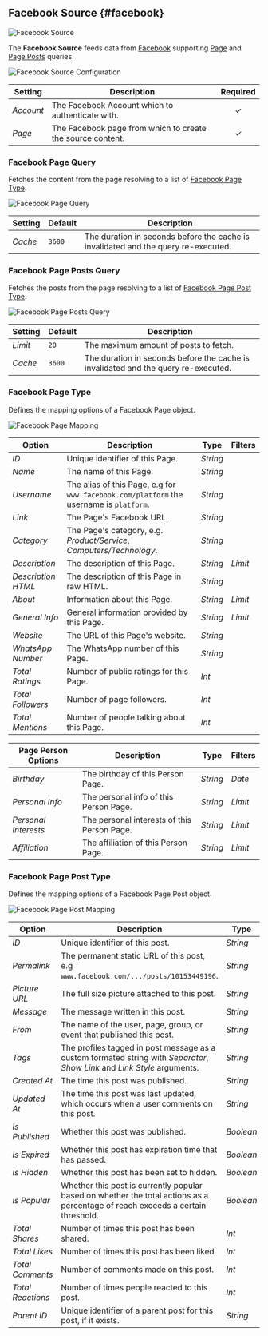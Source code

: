 ## Facebook Source {#facebook}

![Facebook Source](/essentials-for-yootheme-pro/assets/brands/facebook.svg)

The **Facebook Source** feeds data from [Facebook](https://www.facebook.com/) supporting [Page](#facebook-page-query) and [Page Posts](#facebook-page-posts-query) queries.

<!--@include: ./common-provider-settings.md-->

![Facebook Source Configuration](./assets/providers/fb-config.webp)

| Setting | Description | Required |
| --- | --- | :---: |
| *Account* | The Facebook Account which to authenticate with. | &#x2713; |
| *Page* | The Facebook page from which to create the source content. | &#x2713; |

### Facebook Page Query

Fetches the content from the page resolving to a list of [Facebook Page Type](#facebook-page-type).

![Facebook Page Query](./assets/providers/fb-query-page.webp)

| Setting | Default | Description |
| --- | --- | --- |
| *Cache* | `3600` | The duration in seconds before the cache is invalidated and the query re-executed. |

### Facebook Page Posts Query

Fetches the posts from the page resolving to a list of [Facebook Page Post Type](#facebook-page-post-type).

![Facebook Page Posts Query](./assets/providers/fb-query-page-posts.webp)

| Setting | Default | Description |
| --- | --- | --- |
| *Limit* | `20` | The maximum amount of posts to fetch. |
| *Cache* | `3600` | The duration in seconds before the cache is invalidated and the query re-executed. |

### Facebook Page Type

Defines the mapping options of a Facebook Page object.

![Facebook Page Mapping](./assets/providers/fb-type-page.webp)

| Option | Description | Type | Filters |
| --- | --- | --- | --- |
| *ID* | Unique identifier of this Page. | *String* |
| *Name* | The name of this Page. | *String* |
| *Username* | The alias of this Page, e.g for `www.facebook.com/platform` the username is `platform`. | *String* |
| *Link* | The Page's Facebook URL. | *String* |
| *Category* | The Page's category, e.g. _Product/Service_, _Computers/Technology_. | *String* |
| *Description* | The description of this Page. | *String* | *Limit* |
| *Description HTML* | The description of this Page in raw HTML. | *String* |
| *About* | Information about this Page. | *String* | *Limit* |
| *General Info* | General information provided by this Page. | *String* | *Limit* |
| *Website* | The URL of this Page's website. | *String* |
| *WhatsApp Number* | The WhatsApp number of this Page. | *String* |
| *Total Ratings* | Number of public ratings for this Page. | *Int* |
| *Total Followers* | Number of page followers. | *Int* |
| *Total Mentions* | Number of people talking about this Page. | *Int* |

| Page Person Options | Description | Type | Filters |
| --- | --- | --- | --- |
| *Birthday* | The birthday of this Person Page. | *String* | *Date* |
| *Personal Info* | The personal info of this Person Page. | *String* | *Limit* |
| *Personal Interests* | The personal interests of this Person Page. | *String* | *Limit* |
| *Affiliation* | The affiliation of this Person Page. | *String* | *Limit* |

### Facebook Page Post Type

Defines the mapping options of a Facebook Page Post object.

![Facebook Page Post Mapping](./assets/providers/fb-type-post.webp)

| Option | Description | Type | Filters |
| --- | --- | --- | --- |
| *ID* | Unique identifier of this post. | *String* |
| *Permalink* | The permanent static URL of this post, e.g `www.facebook.com/.../posts/10153449196`. | *String* |
| *Picture URL* | The full size picture attached to this post. | *String* |
| *Message* | The message written in this post. | *String* | *Limit* |
| *From* | The name of the user, page, group, or event that published this post. | *String* |
| *Tags* | The profiles tagged in post message as a custom formated string with _Separator_, _Show Link_ and _Link Style_ arguments. | *String* |
| *Created At* | The time this post was published. | *String* | *Date* |
| *Updated At* | The time this post was last updated, which occurs when a user comments on this post. | *String* | *Date* |
| *Is Published* | Whether this post was published. | *Boolean* |
| *Is Expired* | Whether this post has expiration time that has passed. | *Boolean* |
| *Is Hidden* | Whether this post has been set to hidden. | *Boolean* |
| *Is Popular* | Whether this post is currently popular based on whether the total actions as a percentage of reach exceeds a certain threshold. | *Boolean* |
| *Total Shares* | Number of times this post has been shared. | *Int* |
| *Total Likes* | Number of times this post has been liked. | *Int* |
| *Total Comments* | Number of comments made on this post. | *Int* |
| *Total Reactions* | Number of times people reacted to this post. | *Int* |
| *Parent ID* | Unique identifier of a parent post for this post, if it exists. | *String* |
